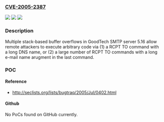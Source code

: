 ### [CVE-2005-2387](https://cve.mitre.org/cgi-bin/cvename.cgi?name=CVE-2005-2387)
![](https://img.shields.io/static/v1?label=Product&message=n%2Fa&color=blue)
![](https://img.shields.io/static/v1?label=Version&message=n%2Fa&color=blue)
![](https://img.shields.io/static/v1?label=Vulnerability&message=n%2Fa&color=brighgreen)

### Description

Multiple stack-based buffer overflows in GoodTech SMTP server 5.16 allow remote attackers to execute arbitrary code via (1) a RCPT TO command with a long DNS name, or (2) a large number of RCPT TO commands with a long e-mail name arugment in the last command.

### POC

#### Reference
- http://seclists.org/lists/bugtraq/2005/Jul/0402.html

#### Github
No PoCs found on GitHub currently.


